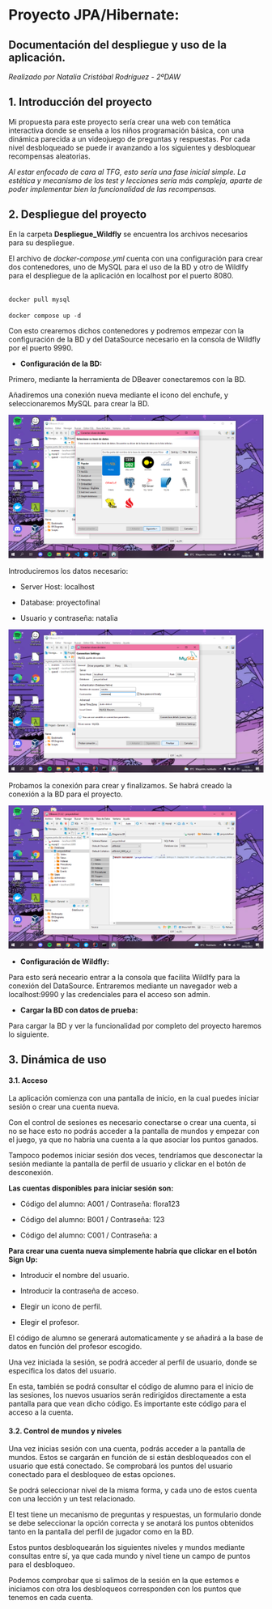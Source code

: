 # Proyecto JPA/Hibernate: 
## Documentación del despliegue y uso de la aplicación.

*Realizado por Natalia Cristóbal Rodríguez - 2ºDAW*

## 1. Introducción del proyecto

Mi propuesta para este proyecto sería crear una web con temática interactiva donde se enseña a los niños programación básica, con una dinámica parecida a un videojuego de preguntas y respuestas. Por cada nivel desbloqueado se puede ir avanzando a los siguientes y desbloquear recompensas aleatorias.

*Al estar enfocado de cara al TFG, esto sería una fase inicial simple. La estética y mecanismo de los test y lecciones sería más compleja, aparte de poder implementar bien la funcionalidad de las recompensas.*

## 2. Despliegue del proyecto

En la carpeta **Despliegue_Wildfly** se encuentra los archivos necesarios para su despliegue.

El archivo de *docker-compose.yml* cuenta con una configuración para crear dos contenedores, uno de MySQL para el uso de la BD y otro de Wildlfy para el despliegue de la aplicación en localhost por el puerto 8080.

```docker

docker pull mysql

docker compose up -d
```

Con esto crearemos dichos contenedores y podremos empezar con la configuración de la BD y del DataSource necesario en la consola de Wildfly por el puerto 9990.

 - **Configuración de la BD:**

Primero, mediante la herramienta de DBeaver conectaremos con la BD.

Añadiremos una conexión nueva mediante el icono del enchufe, y seleccionaremos MySQL para crear la BD.

![imagen](Capturas/BD1.png)

 Introduciremos los datos necesario:

 - Server Host: localhost

 - Database: proyectofinal

 - Usuario y contraseña: natalia

![imagen](Capturas/BD2.png)

Probamos la conexión para crear y finalizamos. Se habrá creado la conexión a la BD para el proyecto.

![imagen](Capturas/BD3.png)

 - **Configuración de Wildfly:**

Para esto será neceario entrar a la consola que facilita Wildlfy para la conexión del DataSource. Entraremos mediante un navegador web a localhost:9990 y las credenciales para el acceso son admin.

 - **Cargar la BD con datos de prueba:**

Para cargar la BD y ver la funcionalidad por completo del proyecto haremos lo siguiente.


## 3. Dinámica de uso

#### 3.1. Acceso

La aplicación comienza con una pantalla de inicio, en la cual puedes iniciar sesión o crear una cuenta nueva.

Con el control de sesiones es necesario conectarse o crear una cuenta, si no se hace esto no podrás acceder a la pantalla de mundos y empezar con el juego, ya que no habría una cuenta a la que asociar los puntos ganados.

Tampoco podemos iniciar sesión dos veces, tendríamos que desconectar la sesión mediante la pantalla de perfil de usuario y clickar en el botón de desconexión.

**Las cuentas disponibles para iniciar sesión son:**

 - Código del alumno: A001 / Contraseña: flora123

 - Código del alumno: B001 / Contraseña: 123

 - Código del alumno: C001 / Contraseña: a

**Para crear una cuenta nueva simplemente habría que clickar en el botón Sign Up:**

  - Introducir el nombre del usuario.

  - Introducir la contraseña de acceso.

   - Elegir un icono de perfil.

   - Elegir el profesor.

El código de alumno se generará automaticamente y se añadirá a la base de datos en función del profesor escogido.

Una vez iniciada la sesión, se podrá acceder al perfil de usuario, donde se especifica los datos del usuario.

En esta, también se podrá consultar el código de alumno para el inicio de las sesiones, los nuevos usuarios serán redirigidos directamente a esta pantalla para que vean dicho código. Es importante este código para el acceso a la cuenta.

#### 3.2. Control de mundos y niveles

Una vez inicias sesión con una cuenta, podrás acceder a la pantalla de mundos. Estos se cargarán en función de si están desbloqueados con el usuario que está conectado. Se comprobará los puntos del usuario conectado para el desbloqueo de estas opciones.

Se podrá seleccionar nivel de la misma forma, y cada uno de estos cuenta con una lección y un test relacionado.

El test tiene un mecanismo de preguntas y respuestas, un formulario donde se debe seleccionar la opción correcta y se anotará los puntos obtenidos tanto en la pantalla del perfil de jugador como en la BD.

Estos puntos desbloquearán los siguientes niveles y mundos mediante consultas entre sí, ya que cada mundo y nivel tiene un campo de puntos para el desbloqueo.

Podemos comprobar que si salimos de la sesión en la que estemos e iniciamos con otra los desbloqueos corresponden con los puntos que tenemos en cada cuenta.
